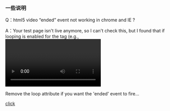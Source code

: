 ### 一些说明

Q：html5 video “ended” event not working in chrome and IE ?

A：Your test page isn't live anymore, so I can't check this, but I found that if looping is enabled for the tag (e.g., <video loop="loop">), the "ended" event wasn't firing in Chrome or IE (I didn't test in Firefox). Once I removed the loop attribute, the "ended" event fired in both browsers.

Remove the loop attribute if you want the 'ended' event to fire...

<a href="http://stackoverflow.com/questions/8153703/html5-video-ended-event-not-working-in-chrome-and-ie">click</a>